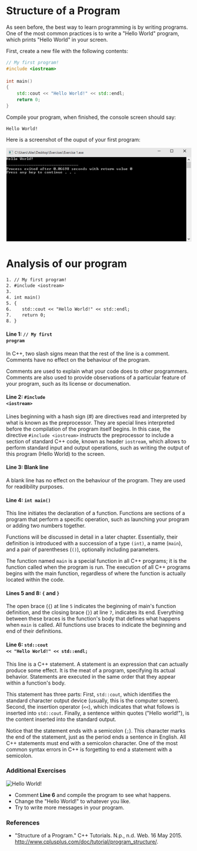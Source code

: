 # Structure of a Program

As seen before, the best way to learn programming is by writing programs. One of the most common practices is to write a "Hello World" program, which prints "Hello World" in your screen.

First, create a new file with the following contents:

```cpp
// My first program!
#include <iostream>
    
int main()
{
    std::cout << "Hello World!" << std::endl;
    return 0;
}
```
    
Compile your program, when finished, the console screen should say:

    Hello World!
    
Here is a screenshot of the ouput of your first program:

![Exercise 1](../../Images/Exercises/01.png)

# Analysis of our program

    1. // My first program!
    2. #include <iostream>
    3. 
    4. int main()
    5. {
    6.    std::cout << "Hello World!" << std::endl;
    7.    return 0;
    8. }
    
#### Line 1: <code>// My first program</code>

In C++, two slash signs mean that the rest of the line is a comment. Comments have no effect on the behaviour of the program.

Comments are used to explain what your code does to other programmers. Comments are also used to provide observations of a particular feature of your program, such as its license or documenation.

#### Line 2: <code>#include &lt;iostream&gt;</code>

Lines beginning with a hash sign (#) are directives read and interpreted by what is known as the preprocessor. They are special lines interpreted before the compilation of the program itself begins. In this case, the directive <code>#include &lt;iostream&gt;</code> instructs the preprocessor to include a section of standard C++ code, known as header <code>iostream</code>, which allows to perform standard input and output operations, such as writing the output of this program (Hello World) to the screen.

#### Line 3: Blank line

A blank line has no effect on the behaviour of the program. They are used for readibility purposes.

#### Line 4: <code>int main()</code>

This line initiates the declaration of a function. Functions are sections of a program that perform a specific operation, such as launching your program or adding two numbers together.

Functions will be discussed in detail in a later chapter. Essentially, their definition is introduced with a succession of a type <code>(int)</code>, a name (<code>main</code>), and a pair of parentheses (<code>()</code>), optionally including parameters.

The function named <code>main</code> is a special function in all C++ programs; it is the function called when the program is run. The execution of all C++ programs begins with the main function, regardless of where the function is actually located within the code.

#### Lines 5 and 8: <code>{</code> and <code>}</code>

The open brace (<code>{</code>) at line <code>5</code> indicates the beginning of main's function definition, and the closing brace (<code>}</code>) at line <code>7</code>, indicates its end. Everything between these braces is the function's body that defines what happens when <code>main</code> is called. All functions use braces to indicate the beginning and end of their definitions.

#### Line 6: <code>std::cout << "Hello World!" << std::endl;</code>

This line is a C++ statement. A statement is an expression that can actually produce some effect. It is the meat of a program, specifying its actual behavior. Statements are executed in the same order that they appear within a function's body.

This statement has three parts: First, <code>std::cout</code>, which identifies the standard character output device (usually, this is the computer screen). Second, the insertion operator (<code>&lt;&lt;</code>), which indicates that what follows is inserted into <code>std::cout</code>. Finally, a sentence within quotes ("Hello world!"), is the content inserted into the standard output.

Notice that the statement ends with a semicolon (<code>;</code>). This character marks the end of the statement, just as the period ends a sentence in English. All C++ statements must end with a semicolon character. One of the most common syntax errors in C++ is forgetting to end a statement with a semicolon.

### Additional Exercises

![Hello World!](http://www.thefunnyblog.org/wp-content/uploads/2010/12/hello_world-550x523.jpg)

- Comment **Line 6** and compile the program to see what happens.
- Change the "Hello World!" to whatever you like.
- Try to write more messages in your program.

### References

- "Structure of a Program." C++ Tutorials. N.p., n.d. Web. 16 May 2015. <http://www.cplusplus.com/doc/tutorial/program_structure/>. 



